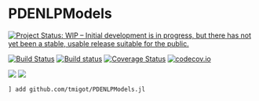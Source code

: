 # PDENLPModels

[![Project Status: WIP – Initial development is in progress, but there has not yet been a stable, usable release suitable for the public.](https://www.repostatus.org/badges/latest/wip.svg)](https://www.repostatus.org/#wip)

[![Build Status](https://travis-ci.org/tmigot/PDENLPModels.jl.svg?branch=master)](https://travis-ci.org/tmigot/PDENLPModels.jl)
[![Build status](https://ci.appveyor.com/api/projects/status/s3213w0k9s9d45ro?svg=true)](https://ci.appveyor.com/project/tmigot/PDENLPModels.jl)
[![Coverage Status](https://coveralls.io/repos/github/tmigot/PDENLPModels.jl/badge.svg?branch=main)](https://coveralls.io/github/tmigot/PDENLPModels.jl?branch=master)
[![codecov.io](http://codecov.io/github/tmigot/PDENLPModels.jl/coverage.svg?branch=master)](http://codecov.io/github/tmigot/PDENLPModels.jl?branch=master)

[![](https://img.shields.io/badge/docs-stable-blue.svg)](https://tmigot.github.io/PDENLPModels.jl/stable)
[![](https://img.shields.io/badge/docs-dev-blue.svg)](https://tmigot.github.io/PDENLPModels.jl/dev)

```
] add github.com/tmigot/PDENLPModels.jl
```
